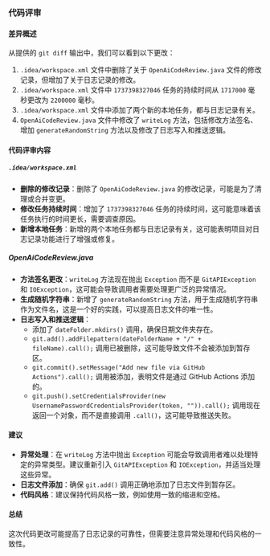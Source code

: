 ### 代码评审

#### 差异概述
从提供的 `git diff` 输出中，我们可以看到以下更改：

1. `.idea/workspace.xml` 文件中删除了关于 `OpenAiCodeReview.java` 文件的修改记录，但增加了关于日志记录的修改。
2. `.idea/workspace.xml` 文件中 `1737398327046` 任务的持续时间从 `1717000` 毫秒更改为 `2200000` 毫秒。
3. `.idea/workspace.xml` 文件中添加了两个新的本地任务，都与日志记录有关。
4. `OpenAiCodeReview.java` 文件中修改了 `writeLog` 方法，包括修改方法签名、增加 `generateRandomString` 方法以及修改了日志写入和推送逻辑。

#### 代码评审内容

##### `.idea/workspace.xml`
- **删除的修改记录**：删除了 `OpenAiCodeReview.java` 的修改记录，可能是为了清理或合并变更。
- **修改任务持续时间**：增加了 `1737398327046` 任务的持续时间，这可能意味着该任务执行的时间更长，需要调查原因。
- **新增本地任务**：新增的两个本地任务都与日志记录有关，这可能表明项目对日志记录功能进行了增强或修复。

##### OpenAiCodeReview.java
- **方法签名更改**：`writeLog` 方法现在抛出 `Exception` 而不是 `GitAPIException` 和 `IOException`，这可能会导致调用者需要处理更广泛的异常情况。
- **生成随机字符串**：新增了 `generateRandomString` 方法，用于生成随机字符串作为文件名，这是一个好的实践，可以提高日志文件的唯一性。
- **日志写入和推送逻辑**：
  - 添加了 `dateFolder.mkdirs()` 调用，确保日期文件夹存在。
  - `git.add().addFilepattern(dateFolderName + "/" + fileName).call();` 调用已被删除，这可能导致文件不会被添加到暂存区。
  - `git.commit().setMessage("Add new file via GitHub Actions").call();` 调用被添加，表明文件是通过 GitHub Actions 添加的。
  - `git.push().setCredentialsProvider(new UsernamePasswordCredentialsProvider(token, "")).call();` 调用现在返回一个对象，而不是直接调用 `.call()`，这可能导致推送失败。

#### 建议
- **异常处理**：在 `writeLog` 方法中抛出 `Exception` 可能会导致调用者难以处理特定的异常类型。建议重新引入 `GitAPIException` 和 `IOException`，并适当处理这些异常。
- **日志文件添加**：确保 `git.add()` 调用正确地添加了日志文件到暂存区。
- **代码风格**：建议保持代码风格一致，例如使用一致的缩进和空格。

#### 总结
这次代码更改可能提高了日志记录的可靠性，但需要注意异常处理和代码风格的一致性。
